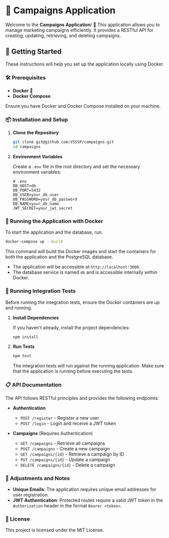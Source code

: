 # 📣 Campaigns Application

Welcome to the **Campaigns Application**! 🎉 This application allows you to manage marketing campaigns efficiently. It provides a RESTful API for creating, updating, retrieving, and deleting campaigns.

## 🚀 Getting Started

These instructions will help you set up the application locally using Docker.

### 🛠 Prerequisites

- **Docker** 🐳
- **Docker Compose**

Ensure you have Docker and Docker Compose installed on your machine.

### 📦 Installation and Setup

1. **Clone the Repository**

   ```bash
   git clone git@github.com:VSSSP/campaigns.git
   cd campaigns
   ```

2. **Environment Variables**

   Create a `.env` file in the root directory and set the necessary environment variables:

   ```env
   # .env
   DB_HOST=db
   DB_PORT=5432
   DB_USER=your_db_user
   DB_PASSWORD=your_db_password
   DB_NAME=your_db_name
   JWT_SECRET=your_jwt_secret
   ```

### 🐳 Running the Application with Docker

To start the application and the database, run:

```bash
docker-compose up --build
```

This command will build the Docker images and start the containers for both the application and the PostgreSQL database.

- The application will be accessible at `http://localhost:3000`.
- The database service is named `db` and is accessible internally within Docker.

### 🧪 Running Integration Tests

Before running the integration tests, ensure the Docker containers are up and running.

1. **Install Dependencies**

   If you haven't already, install the project dependencies:

   ```bash
   npm install
   ```

2. **Run Tests**

   ```bash
   npm test
   ```

   The integration tests will run against the running application. Make sure that the application is running before executing the tests.

### 📋 API Documentation

The API follows RESTful principles and provides the following endpoints:

- **Authentication**
  - `POST /register` - Register a new user
  - `POST /login` - Login and receive a JWT token

- **Campaigns** (Requires Authentication)
  - `GET /campaigns` - Retrieve all campaigns
  - `POST /campaigns` - Create a new campaign
  - `GET /campaigns/{id}` - Retrieve a campaign by ID
  - `PUT /campaigns/{id}` - Update a campaign
  - `DELETE /campaigns/{id}` - Delete a campaign

### 🔧 Adjustments and Notes

- **Unique Emails**: The application requires unique email addresses for user registration.
- **JWT Authentication**: Protected routes require a valid JWT token in the `Authorization` header in the format `Bearer <token>`.

### 📝 License

This project is licensed under the MIT License.
